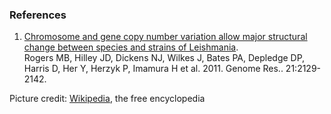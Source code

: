 ### References

1.  [Chromosome and gene copy number variation allow major structural
    change between species and strains of
    Leishmania](http://europepmc.org/abstract/MED/22038252).\
    Rogers MB, Hilley JD, Dickens NJ, Wilkes J, Bates PA, Depledge DP,
    Harris D, Her Y, Herzyk P, Imamura H et al. 2011. Genome Res..
    21:2129-2142.

Picture credit:
[Wikipedia](https://commons.wikimedia.org/wiki/File:Leishmania_mexicana.jpg),
the free encyclopedia
